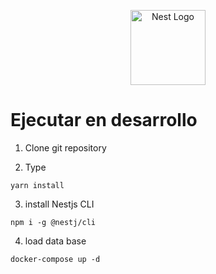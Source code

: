<p align="center">
  <a href="http://nestjs.com/" target="blank"><img src="https://nestjs.com/img/logo-small.svg" width="120" alt="Nest Logo" /></a>
</p>

# Ejecutar en desarrollo

1. Clone git repository

2. Type

```
yarn install
```
3. install Nestjs CLI
```
npm i -g @nestj/cli
```
4. load data base
```
docker-compose up -d
```